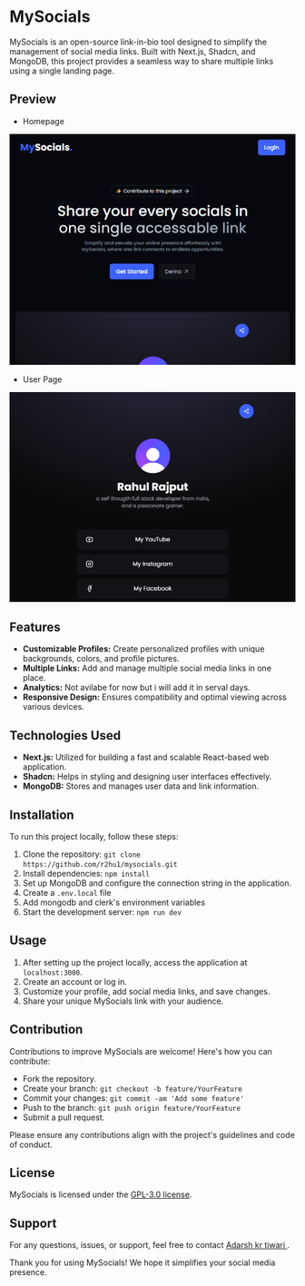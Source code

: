 # MySocials

MySocials is an open-source link-in-bio tool designed to simplify the management of social media links. Built with Next.js, Shadcn, and MongoDB, this project provides a seamless way to share multiple links using a single landing page.

## Preview

- Homepage

![MySocials Preview](/public/homepage.png)

- User Page

![MySocials Preview](/public/demo.png)

## Features

- **Customizable Profiles:** Create personalized profiles with unique backgrounds, colors, and profile pictures.
- **Multiple Links:** Add and manage multiple social media links in one place.
- **Analytics:** Not avilabe for now but i will add it in serval days.
- **Responsive Design:** Ensures compatibility and optimal viewing across various devices.

## Technologies Used

- **Next.js:** Utilized for building a fast and scalable React-based web application.
- **Shadcn:** Helps in styling and designing user interfaces effectively.
- **MongoDB:** Stores and manages user data and link information.

## Installation

To run this project locally, follow these steps:

1. Clone the repository: `git clone https://github.com/r2hu1/mysocials.git`
2. Install dependencies: `npm install`
3. Set up MongoDB and configure the connection string in the application.
4. Create a `.env.local` file
5. Add mongodb and clerk's environment variables
7. Start the development server: `npm run dev`

## Usage

1. After setting up the project locally, access the application at `localhost:3000`.
2. Create an account or log in.
3. Customize your profile, add social media links, and save changes.
4. Share your unique MySocials link with your audience.

## Contribution

Contributions to improve MySocials are welcome! Here's how you can contribute:

- Fork the repository.
- Create your branch: `git checkout -b feature/YourFeature`
- Commit your changes: `git commit -am 'Add some feature'`
- Push to the branch: `git push origin feature/YourFeature`
- Submit a pull request.

Please ensure any contributions align with the project's guidelines and code of conduct.

## License

MySocials is licensed under the [GPL-3.0 license](https://github.com/r2hu1/mysocials/#GPL-3.0-1-ov-file).

## Support

For any questions, issues, or support, feel free to contact [Adarsh kr tiwari ](https://latest-ashy.vercel.app/).

Thank you for using MySocials! We hope it simplifies your social media presence.
